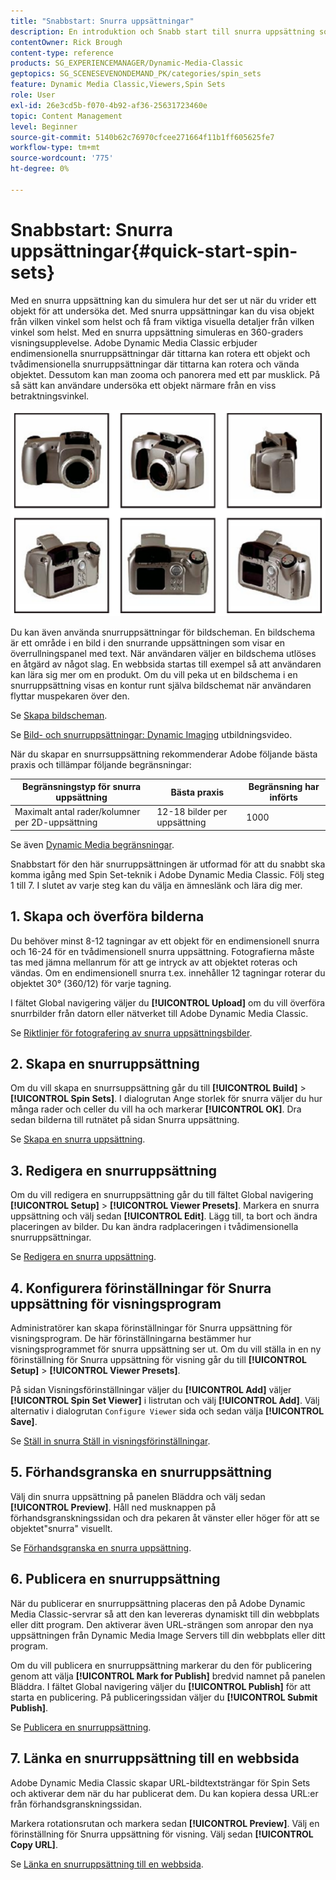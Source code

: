 ```yaml
---
title: "Snabbstart: Snurra uppsättningar"
description: En introduktion och Snabb start till snurra uppsättning som hjälper dig att komma igång snabbt i Adobe Dynamic Media Classic.
contentOwner: Rick Brough
content-type: reference
products: SG_EXPERIENCEMANAGER/Dynamic-Media-Classic
geptopics: SG_SCENESEVENONDEMAND_PK/categories/spin_sets
feature: Dynamic Media Classic,Viewers,Spin Sets
role: User
exl-id: 26e3cd5b-f070-4b92-af36-25631723460e
topic: Content Management
level: Beginner
source-git-commit: 5140b62c76970cfcee271664f11b1ff605625fe7
workflow-type: tm+mt
source-wordcount: '775'
ht-degree: 0%

---
```


# Snabbstart: Snurra uppsättningar{#quick-start-spin-sets}

Med en snurra uppsättning kan du simulera hur det ser ut när du vrider ett objekt för att undersöka det. Med snurra uppsättningar kan du visa objekt från vilken vinkel som helst och få fram viktiga visuella detaljer från vilken vinkel som helst. Med en snurra uppsättning simuleras en 360-graders visningsupplevelse. Adobe Dynamic Media Classic erbjuder endimensionella snurruppsättningar där tittarna kan rotera ett objekt och tvådimensionella snurruppsättningar där tittarna kan rotera och vända objektet. Dessutom kan man zooma och panorera med ett par musklick. På så sätt kan användare undersöka ett objekt närmare från en viss betraktningsvinkel.

![Bilder för en snurruppsättning.](/help/using/assets/spin_set.png)

Du kan även använda snurruppsättningar för bildscheman. En bildschema är ett område i en bild i den snurrande uppsättningen som visar en överrullningspanel med text. När användaren väljer en bildschema utlöses en åtgärd av något slag. En webbsida startas till exempel så att användaren kan lära sig mer om en produkt. Om du vill peka ut en bildschema i en snurruppsättning visas en kontur runt själva bildschemat när användaren flyttar muspekaren över den.

Se [Skapa bildscheman](creating-image-maps.md).

Se [Bild- och snurruppsättningar: Dynamic Imaging](https://s7d5.scene7.com/s7viewers/html5/VideoViewer.html?videoserverurl=https://s7d5.scene7.com/is/content/&amp;emailurl=https://s7d5.scene7.com/s7/emailFriend&amp;serverUrl=https://s7d5.scene7.com/is/image/&amp;config=Scene7SharedAssets/Universal_HTML5_Video&amp;contenturl=https://s7d5.scene7.com/skins/&amp;asset=S7tutorials/556_Image%20&amp;%20Spin%20Sets_converted%20renamed_Dynamic%20Imaging-AVS) utbildningsvideo.

När du skapar en snurrsuppsättning rekommenderar Adobe följande bästa praxis och tillämpar följande begränsningar:

| Begränsningstyp för snurra uppsättning | Bästa praxis | Begränsning har införts |
| --- | --- | --- |
| Maximalt antal rader/kolumner per 2D-uppsättning | 12-18 bilder per uppsättning | 1000 |

Se även [Dynamic Media begränsningar](/help/using/limitations.md).

Snabbstart för den här snurruppsättningen är utformad för att du snabbt ska komma igång med Spin Set-teknik i Adobe Dynamic Media Classic. Följ steg 1 till 7. I slutet av varje steg kan du välja en ämneslänk och lära dig mer.

## 1. Skapa och överföra bilderna

Du behöver minst 8-12 tagningar av ett objekt för en endimensionell snurra och 16-24 för en tvådimensionell snurra uppsättning. Fotografierna måste tas med jämna mellanrum för att ge intryck av att objektet roteras och vändas. Om en endimensionell snurra t.ex. innehåller 12 tagningar roterar du objektet 30° (360/12) för varje tagning.

I fältet Global navigering väljer du **[!UICONTROL Upload]** om du vill överföra snurrbilder från datorn eller nätverket till Adobe Dynamic Media Classic.

Se [Riktlinjer för fotografering av snurra uppsättningsbilder](creating-spin-set.md#guidelines-for-shooting-spin-set-images).

## 2. Skapa en snurruppsättning

Om du vill skapa en snurrsuppsättning går du till **[!UICONTROL Build]** > **[!UICONTROL Spin Sets]**. I dialogrutan Ange storlek för snurra väljer du hur många rader och celler du vill ha och markerar **[!UICONTROL OK]**. Dra sedan bilderna till rutnätet på sidan Snurra uppsättning.

Se [Skapa en snurra uppsättning](creating-spin-set.md#creating-a-spin-set).

## 3. Redigera en snurruppsättning

Om du vill redigera en snurruppsättning går du till fältet Global navigering **[!UICONTROL Setup]** > **[!UICONTROL Viewer Presets]**. Markera en snurra uppsättning och välj sedan **[!UICONTROL Edit]**. Lägg till, ta bort och ändra placeringen av bilder. Du kan ändra radplaceringen i tvådimensionella snurruppsättningar.

Se [Redigera en snurra uppsättning](creating-spin-set.md#editing-a-spin-set).

## 4. Konfigurera förinställningar för Snurra uppsättning för visningsprogram

Administratörer kan skapa förinställningar för Snurra uppsättning för visningsprogram. De här förinställningarna bestämmer hur visningsprogrammet för snurra uppsättning ser ut. Om du vill ställa in en ny förinställning för Snurra uppsättning för visning går du till **[!UICONTROL Setup]** > **[!UICONTROL Viewer Presets]**.

På sidan Visningsförinställningar väljer du **[!UICONTROL Add]** väljer **[!UICONTROL Spin Set Viewer]** i listrutan och välj **[!UICONTROL Add]**. Välj alternativ i dialogrutan `Configure Viewer` sida och sedan välja **[!UICONTROL Save]**.

Se [Ställ in snurra Ställ in visningsförinställningar](setting-spin-set-viewer-presets.md#setting-up-spin-set-viewer-presets).

## 5. Förhandsgranska en snurruppsättning

Välj din snurra uppsättning på panelen Bläddra och välj sedan **[!UICONTROL Preview]**. Håll ned musknappen på förhandsgranskningssidan och dra pekaren åt vänster eller höger för att se objektet&quot;snurra&quot; visuellt.

Se [Förhandsgranska en snurra uppsättning](previewing-spin-set.md#previewing-a-spin-set).

## 6. Publicera en snurruppsättning

När du publicerar en snurruppsättning placeras den på Adobe Dynamic Media Classic-servrar så att den kan levereras dynamiskt till din webbplats eller ditt program. Den aktiverar även URL-strängen som anropar den nya uppsättningen från Dynamic Media Image Servers till din webbplats eller ditt program.

Om du vill publicera en snurruppsättning markerar du den för publicering genom att välja **[!UICONTROL Mark for Publish]** bredvid namnet på panelen Bläddra. I fältet Global navigering väljer du **[!UICONTROL Publish]** för att starta en publicering. På publiceringssidan väljer du **[!UICONTROL Submit Publish]**.

Se [Publicera en snurruppsättning](publishing-spin-set.md#publishing-a-spin-set).

## 7. Länka en snurruppsättning till en webbsida

Adobe Dynamic Media Classic skapar URL-bildtextsträngar för Spin Sets och aktiverar dem när du har publicerat dem. Du kan kopiera dessa URL:er från förhandsgranskningssidan.

Markera rotationsrutan och markera sedan **[!UICONTROL Preview]**. Välj en förinställning för Snurra uppsättning för visning. Välj sedan **[!UICONTROL Copy URL]**.

Se [Länka en snurruppsättning till en webbsida](linking-spin-set-web-page.md#linking-a-spin-set-to-a-web-page).
